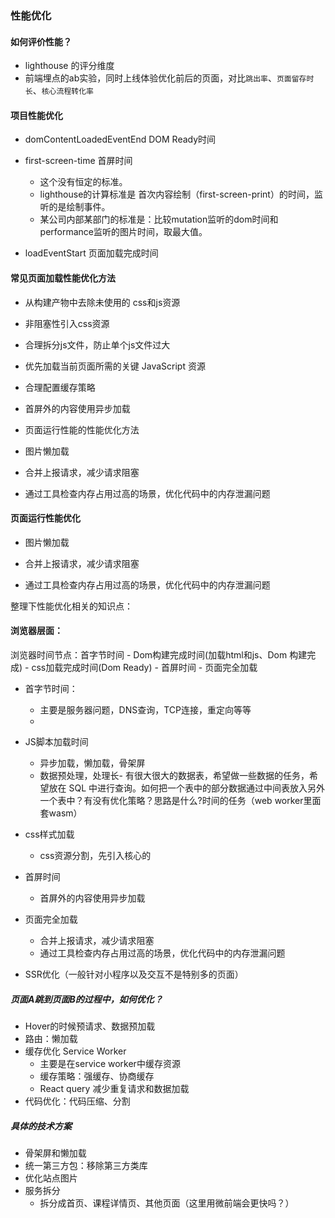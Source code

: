 
### 性能优化
#### 如何评价性能？

- lighthouse 的评分维度
- 前端埋点的ab实验，同时上线体验优化前后的页面，对比`跳出率`、`页面留存时长`、`核心流程转化率`

#### 项目性能优化

- domContentLoadedEventEnd DOM Ready时间

- first-screen-time 首屏时间
    - 这个没有恒定的标准。
    - lighthouse的计算标准是 首次内容绘制（first-screen-print）的时间，监听的是绘制事件。
    - 某公司内部某部门的标准是：比较mutation监听的dom时间和performance监听的图片时间，取最大值。

- loadEventStart 页面加载完成时间

#### 常见页面加载性能优化方法

- 从构建产物中去除未使用的 css和js资源

- 非阻塞性引入css资源

- 合理拆分js文件，防止单个js文件过大

- 优先加载当前页面所需的关键 JavaScript 资源

- 合理配置缓存策略

- 首屏外的内容使用异步加载

- 页面运行性能的性能优化方法

- 图片懒加载

- 合并上报请求，减少请求阻塞

- 通过工具检查内存占用过高的场景，优化代码中的内存泄漏问题

#### 页面运行性能优化

- 图片懒加载

- 合并上报请求，减少请求阻塞

- 通过工具检查内存占用过高的场景，优化代码中的内存泄漏问题



整理下性能优化相关的知识点：

#### 浏览器层面：

浏览器时间节点：首字节时间 - Dom构建完成时间(加载html和js、Dom 构建完成) - css加载完成时间(Dom Ready) - 首屏时间 - 页面完全加载
- 首字节时间：
    - 主要是服务器问题，DNS查询，TCP连接，重定向等等
    - 
- JS脚本加载时间
    - 异步加载，懒加载，骨架屏
    - 数据预处理，处理长- 有很大很大的数据表，希望做一些数据的任务，希望放在 SQL 中进行查询。如何把一个表中的部分数据通过中间表放入另外一个表中？有没有优化策略？思路是什么?时间的任务（web worker里面套wasm）
- css样式加载
    - css资源分割，先引入核心的
- 首屏时间
    - 首屏外的内容使用异步加载
- 页面完全加载
    - 合并上报请求，减少请求阻塞
    - 通过工具检查内存占用过高的场景，优化代码中的内存泄漏问题

- SSR优化（一般针对小程序以及交互不是特别多的页面）

##### 页面A跳到页面B的过程中，如何优化？
- Hover的时候预请求、数据预加载
- 路由：懒加载
- 缓存优化 Service Worker
    - 主要是在service worker中缓存资源
    - 缓存策略：强缓存、协商缓存
    - React query 减少重复请求和数据加载
- 代码优化：代码压缩、分割

##### 具体的技术方案
- 骨架屏和懒加载
- 统一第三方包：移除第三方类库
- 优化站点图片
- 服务拆分
    - 拆分成首页、课程详情页、其他页面（这里用微前端会更快吗？）
